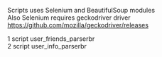 Scripts uses Selenium and BeautifulSoup modules<br>
Also Selenium requires geckodriver driver https://github.com/mozilla/geckodriver/releases<br>

1 script user_friends_parserbr<br>
2 script user_info_parserbr<br>